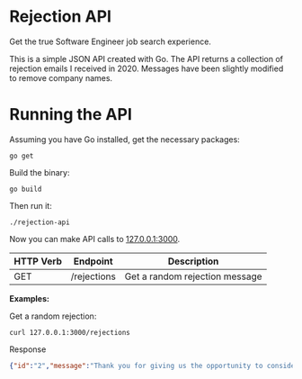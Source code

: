 # Rejection API

Get the true Software Engineer job search experience.

This is a simple JSON API created with Go. The API returns a collection of rejection emails I received in 2020. Messages have been slightly modified to remove company names.

# Running the API

Assuming you have Go installed, get the necessary packages:

```
go get
```

Build the binary:

```
go build
```

Then run it:

```
./rejection-api
```

Now you can make API calls to [127.0.0.1:3000](http://127.0.0.1:3000).

| HTTP Verb | Endpoint   | Description                    |
|-----------|------------|--------------------------------|
| GET       | /rejections | Get a random rejection message 

**Examples:**

Get a random rejection:

```
curl 127.0.0.1:3000/rejections
```

Response

```json
{"id":"2","message":"Thank you for giving us the opportunity to consider you for employment. We have reviewed your background and qualifications and find that we do not have an appropriate position for you at this time."}
```
